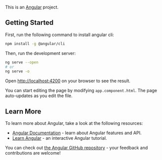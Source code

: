 This is an [Angular](https://angular.io/) project.

## Getting Started

First, run the following command to install angular cli:
```bash
npm install -g @angular/cli
```

Then, run the development server:
```bash
ng serve --open
# or
ng serve -o
```

Open [http://localhost:4200](http://localhost:4200) on your browser to see the result.

You can start editing the page by modifying `app.component.html`. The page auto-updates as you edit the file.

## Learn More

To learn more about Angular, take a look at the following resources:

- [Angular Documentation](https://angular.io/docs) - learn about Angular features and API.
- [Learn Angular](https://angular.io/tutorial) - an interactive Angular tutorial.

You can check out [the Angular GitHub repository](https://github.com/angular/angular) - your feedback and contributions are welcome!
